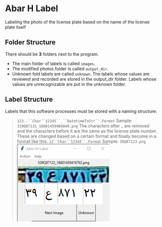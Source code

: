 # Abar H Label
Labeling the photo of the license plate based on the name of the license plate itself

## Folder Structure
There should be **3** folders next to the program.
- The main folder of labels is called `images`.
- The modified photos folder is called `output_dir`.
- Unknown fold labels are called `unknown`.
The labels whose values are reviewed and recorded are stored in the output_dir folder.
Labels whose values are unrecognizable are put in the unknown folder.

## Label Structure
Labels that this software processes must be stored with a naming structure:
> `123..``Char``12345``_``DatetimeToStr``.Format`
Sample: `319Q87131_16601459966049.png`
The characters after _ are removed and the characters before it are the same as the license plate number.
These are changed based on a certain format and finally become in a format like this:
> `12``Char``12345``.Format`
Sample: `39Q87123.png`
![ScreenShot](./screenshot.png)